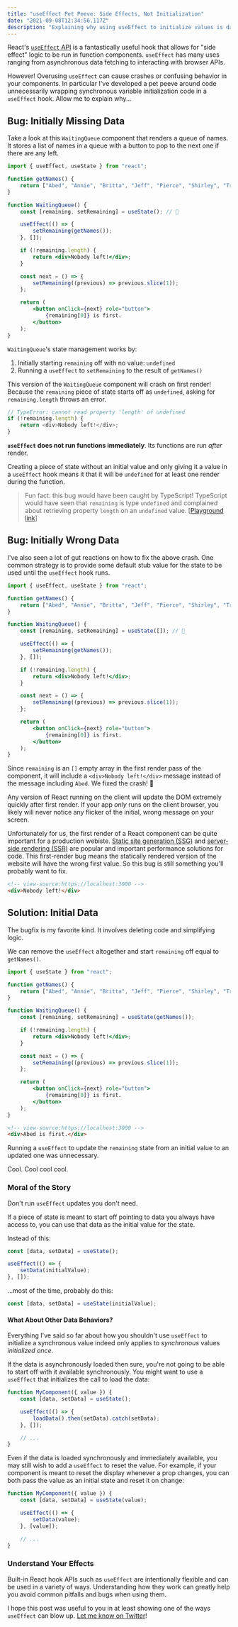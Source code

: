 ```yaml
---
title: "useEffect Pet Peeve: Side Effects, Not Initialization"
date: "2021-09-08T12:34:56.117Z"
description: "Explaining why using useEffect to initialize values is dangerous."
---
```


React's [`useEffect` API](https://reactjs.org/docs/hooks-effect.html) is a fantastically useful hook that allows for "side effect" logic to be run in function components.
`useEffect` has many uses ranging from asynchronous data fetching to interacting with browser APIs.

However!
Overusing `useEffect` can cause crashes or confusing behavior in your components.
In particular I've developed a pet peeve around code unnecessarily wrapping synchronous variable initialization code in a `useEffect` hook.
Allow me to explain why...

## Bug: Initially Missing Data

Take a look at this `WaitingQueue` component that renders a queue of names.
It stores a list of names in a queue with a button to pop to the next one if there are any left.

```jsx
import { useEffect, useState } from "react";

function getNames() {
    return ["Abed", "Annie", "Britta", "Jeff", "Pierce", "Shirley", "Troy"];
}

function WaitingQueue() {
    const [remaining, setRemaining] = useState(); // 😬

    useEffect(() => {
        setRemaining(getNames());
    }, []);

    if (!remaining.length) {
        return <div>Nobody left!</div>;
    }

    const next = () => {
        setRemaining((previous) => previous.slice(1));
    };

    return (
        <button onClick={next} role="button">
            {remaining[0]} is first.
        </button>
    );
}
```

`WaitingQueue`'s state management works by:

1. Initially starting `remaining` off with no value: `undefined`
2. Running a `useEffect` to `setRemaining` to the result of `getNames()`

This version of the `WaitingQueue` component will crash on first render!
Because the `remaining` piece of state starts off as `undefined`, asking for `remaining.length` throws an error.

```ts
// TypeError: cannot read property 'length' of undefined
if (!remaining.length) {
    return <div>Nobody left!</div>;
}
```

**`useEffect` does not run functions immediately**.
Its functions are run _after_ render.

Creating a piece of state without an initial value and only giving it a value in a `useEffect` hook means it that it will be `undefined` for at least one render during the function.

> Fun fact: this bug would have been caught by TypeScript!
> TypeScript would have seen that `remaining` is type `undefined` and complained about retrieving property `length` on an `undefined` value.
> [[Playground link](https://www.typescriptlang.org/play?jsx=1#code/JYWwDg9gTgLgBAbzgVwM4FMCiAzb6DGMANChgMowCGM6cAvnNlBCHAERTqWFsDcAsACgh2ZADtCwCGLgBzdDABylEOlQAKAJSIhcPXE4xkUGQG02AQQBG6ACZsSlsWODoH7AEJRgMKu7YAUui4-gAKrlD4bo5kABbAUAA26ACe-gAqzGkAugKCdEIi4pLScADqlD7AYrIAisjoDVo6gvpw+NKo8KacIJUuNSQYMABK6H3V1bLZcAC8pOgU1OgAPF3eNabZAHxavHAA9AdwgLwbgDR7ha36aFi4BDDqzbPbLW1tw2MTA7Lq8koqai0mjybToJC2wMubWA2Dg6gAhL1+lMAHTJGowWLaBC6N56QzGGQrWzAABu20UECsEFsKTgyWwMHhKwOJPJIP0BWEVz0HTEXTgYnQAA94PMni8cTy3h9xsiao8wJxSVI0NpnnAlegVRA0CjUIlgFF1ABGTSQ6V0PK4-EKQlwm1vFZWZC+UrSADChvwAGtZgghaKGMxkrM2C63WI2NtHXi9AgkZNNgAGbIMYCoRgJLoo2P6FkRmDSGPSi10IA)]

## Bug: Initially Wrong Data

I've also seen a lot of gut reactions on how to fix the above crash.
One common strategy is to provide some default stub value for the state to be used until the `useEffect` hook runs.

```jsx
import { useEffect, useState } from "react";

function getNames() {
    return ["Abed", "Annie", "Britta", "Jeff", "Pierce", "Shirley", "Troy"];
}

function WaitingQueue() {
    const [remaining, setRemaining] = useState([]); // 🤔

    useEffect(() => {
        setRemaining(getNames());
    }, []);

    if (!remaining.length) {
        return <div>Nobody left!</div>;
    }

    const next = () => {
        setRemaining((previous) => previous.slice(1));
    };

    return (
        <button onClick={next} role="button">
            {remaining[0]} is first.
        </button>
    );
}
```

Since `remaining` is an `[]` empty array in the first render pass of the component, it will include a `<div>Nobody left!</div>` message instead of the message including `Abed`.
We fixed the crash! 🎉

Any version of React running on the client will update the DOM extremely quickly after first render.
If your app _only_ runs on the client browser, you likely will never notice any flicker of the initial, wrong message on your screen.

Unfortunately for us, the first render of a React component can be quite important for a production webiste.
[Static site generation (SSG)](https://nextjs.org/docs/basic-features/pages#static-generation-recommended) and [server-side rendering (SSR)](https://nextjs.org/docs/basic-features/pages#server-side-rendering) are popular and important performance solutions for code.
This first-render bug means the statically rendered version of the website will have the wrong first value.
So this bug is still something you'll probably want to fix.

```html
<!-- view-source:https://localhost:3000 -->
<div>Nobody left!</div>
```

## Solution: Initial Data

The bugfix is my favorite kind.
It involves deleting code and simplifying logic.

We can remove the `useEffect` altogether and start `remaining` off equal to `getNames()`.

```jsx
import { useState } from "react";

function getNames() {
    return ["Abed", "Annie", "Britta", "Jeff", "Pierce", "Shirley", "Troy"];
}

function WaitingQueue() {
    const [remaining, setRemaining] = useState(getNames());

    if (!remaining.length) {
        return <div>Nobody left!</div>;
    }

    const next = () => {
        setRemaining((previous) => previous.slice(1));
    };

    return (
        <button onClick={next} role="button">
            {remaining[0]} is first.
        </button>
    );
}
```

```html
<!-- view-source:https://localhost:3000 -->
<div>Abed is first.</div>
```

Running a `useEffect` to update the `remaining` state from an initial value to an updated one was unnecessary.

Cool.
Cool cool cool.

### Moral of the Story

Don't run `useEffect` updates you don't need.

If a piece of state is meant to start off pointing to data you always have access to, you can use that data as the initial value for the state.

Instead of this:

```jsx
const [data, setData] = useState();

useEffect(() => {
    setData(initialValue);
}, []);
```

...most of the time, probably do this:

```jsx
const [data, setData] = useState(initialValue);
```

#### What About Other Data Behaviors?

Everything I've said so far about how you shouldn't use `useEffect` to initialize a synchronous value indeed only applies to _synchronous_ values _initialized once_.

If the data is asynchronously loaded then sure, you're not going to be able to start off with it available synchronously.
You might want to use a `useEffect` that initializes the call to load the data:

```jsx
function MyComponent({ value }) {
    const [data, setData] = useState();

    useEffect(() => {
        loadData().then(setData).catch(setData);
    }, []);

    // ...
}
```

Even if the data is loaded synchronously and immediately available, you may still wish to add a `useEffect` to reset the value.
For example, if your component is meant to reset the display whenever a prop changes, you can both pass the value as an initial state and reset it on change:

```jsx
function MyComponent({ value }) {
    const [data, setData] = useState(value);

    useEffect(() => {
        setData(value);
    }, [value]);

    // ...
}
```

### Understand Your Effects

Built-in React hook APIs such as `useEffect` are intentionally flexible and can be used in a variety of ways.
Understanding how they work can greatly help you avoid common pitfalls and bugs when using them.

I hope this post was useful to you in at least showing one of the ways `useEffect` can blow up.
[Let me know on Twitter](https://www.twitter.com/JoshuaKGoldberg)!
